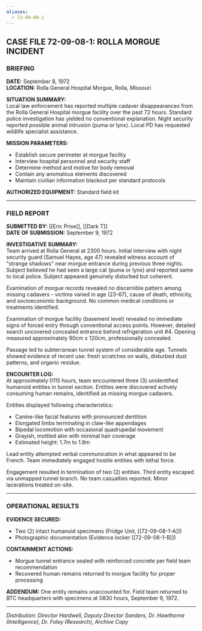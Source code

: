 ```yaml
---
aliases:
  - 72-09-08-1
---
```


## CASE FILE 72-09-08-1: ROLLA MORGUE INCIDENT

### BRIEFING

**DATE:** September 8, 1972  
**LOCATION:** Rolla General Hospital Morgue, Rolla, Missouri 

**SITUATION SUMMARY:**  
Local law enforcement has reported multiple cadaver disappearances from the Rolla General Hospital morgue facility over the past 72 hours. Standard police investigation has yielded no conventional explanation. Night security reported possible animal intrusion (puma or lynx). Local PD has requested wildlife specialist assistance.

**MISSION PARAMETERS:**
- Establish secure perimeter at morgue facility
- Interview hospital personnel and security staff
- Determine method and motive for body removal
- Contain any anomalous elements discovered
- Maintain civilian information blackout per standard protocols

**AUTHORIZED EQUIPMENT:** Standard field kit

---

### FIELD REPORT
**SUBMITTED BY:** [[Eric Prise]], [[Dark T]]  
**DATE OF SUBMISSION:** September 9, 1972  

**INVESTIGATIVE SUMMARY:**  
Team arrived at Rolla General at 2300 hours. Initial interview with night security guard (Samuel Hayes, age 47) revealed witness account of "strange shadows" near morgue entrance during previous three nights. Subject believed he had seen a large cat (puma or lynx) and reported same to local police. Subject appeared genuinely disturbed but coherent.

Examination of morgue records revealed no discernible pattern among missing cadavers - victims varied in age (23-67), cause of death, ethnicity, and socioeconomic background. No common medical conditions or treatments identified.

Examination of morgue facility (basement level) revealed no immediate signs of forced entry through conventional access points. However, detailed search uncovered concealed entrance behind refrigeration unit #4. Opening measured approximately 90cm x 120cm, professionally concealed.

Passage led to subterranean tunnel system of considerable age. Tunnels showed evidence of recent use: fresh scratches on walls, disturbed dust patterns, and organic residue.

**ENCOUNTER LOG:**  
At approximately 0115 hours, team encountered three (3) unidentified humanoid entities in tunnel section. Entities were discovered actively consuming human remains, identified as missing morgue cadavers.

Entities displayed following characteristics:
- Canine-like facial features with pronounced dentition
- Elongated limbs terminating in claw-like appendages
- Bipedal locomotion with occasional quadrupedal movement
- Grayish, mottled skin with minimal hair coverage
- Estimated height: 1.7m to 1.8m

Lead entity attempted verbal communication in what appeared to be French. Team immediately engaged hostile entities with lethal force.

Engagement resulted in termination of two (2) entities. Third entity escaped via unmapped tunnel branch. No team casualties reported. Minor lacerations treated on-site.

---

### OPERATIONAL RESULTS

**EVIDENCE SECURED:**
- Two (2) intact humanoid specimens (Fridge Unit, [[72-09-08-1-A]])
- Photographic documentation (Evidence locker [[72-09-08-1-B]])

**CONTAINMENT ACTIONS:**
- Morgue tunnel entrance sealed with reinforced concrete per field team recommendation
- Recovered human remains returned to morgue facility for proper processing

**ADDENDUM:** One entity remains unaccounted for. Field team returned to BTC headquarters with specimens at 0830 hours, September 9, 1972.

---

_Distribution: Director Hardwell, Deputy Director Sanders, Dr. Hawthorne (Intelligence), Dr. Foley (Research), Archive Copy_